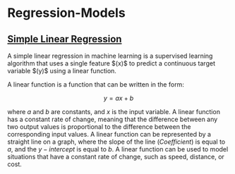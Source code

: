 # Regression-Models
## <a href="https://github.com/Colline-Ssekiwala/Regression-Models/blob/main/simple_linear_regression.ipynb">Simple Linear Regression</a>
<p>A simple linear regression in machine learning is a supervised learning algorithm that uses a single feature $(x)$ to predict a continuous target variable $(y)$ using a linear function.</p>
<p>A linear function is a function that can be written in the form:

$$y = ax + b$$

where $a$ and $b$ are constants, and $x$ is the input variable. A linear function has a constant rate of change, meaning that the difference between any two output values is proportional to the difference between the corresponding input values. A linear function can be represented by a straight line on a graph, where the slope of the line $(Coefficient)$ is equal to $a$, and the $y-intercept$ is equal to $b$. A linear function can be used to model situations that have a constant rate of change, such as speed, distance, or cost.</p>

